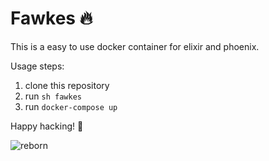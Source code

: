 # Fawkes 🔥

This is a easy to use docker container for elixir and phoenix.

Usage steps:
  1. clone this repository
  2. run `sh fawkes`
  3. run `docker-compose up`

Happy hacking! 🤖

![reborn](https://thumbs.gfycat.com/PlainHonorableKomododragon-size_restricted.gif)
